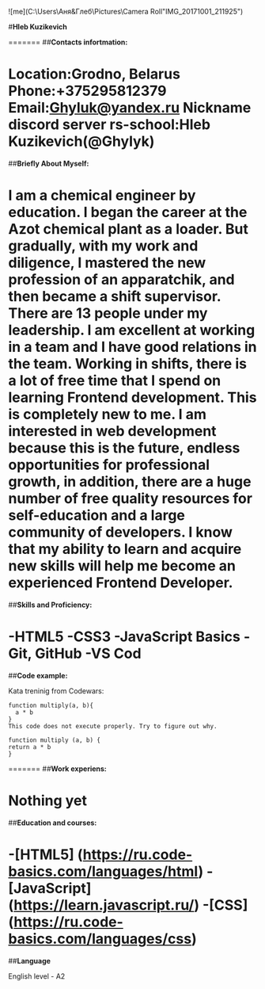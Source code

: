 ![me](C:\Users\Аня&Глеб\Pictures\Camera Roll"IMG_20171001_211925")

#**Hleb Kuzikevich**

=======
##**Contacts infortmation:**

**Location:Grodno, Belarus**
**Phone:+375295812379**
**Email:Ghyluk@yandex.ru**
**Nickname discord server rs-school:Hleb Kuzikevich(@Ghylyk)**
=======
##**Briefly About Myself:**

I am a chemical engineer by education. I began the career at the Azot chemical plant as a loader.
But gradually, with my work and diligence, I mastered the new profession of an apparatchik, and then became a shift supervisor.
There are 13 people under my leadership. I am excellent at working in a team and I have good relations in the team.
Working in shifts, there is a lot of free time that I spend on learning Frontend development. This is completely new to me.
I am interested in web development because this is the future, endless opportunities for professional growth,
in addition, there are a huge number of free quality resources for self-education and a large community of developers.
I know that my ability to learn and acquire new skills will help me become an experienced Frontend Developer.
=======
##**Skills and Proficiency:**

-HTML5
-CSS3
-JavaScript Basics
-Git, GitHub
-VS Cod
=======
##**Code example:**

Kata treninig from Codewars:
```
function multiply(a, b){
  a * b
}
This code does not execute properly. Try to figure out why.

function multiply (a, b) {
return a * b
}
```
=======
##**Work experiens:**

Nothing yet
=======
##**Education and courses:**

-[HTML5] (https://ru.code-basics.com/languages/html)
-[JavaScript] (https://learn.javascript.ru/)
-[CSS] (https://ru.code-basics.com/languages/css)
=======
##**Language**

English level - A2